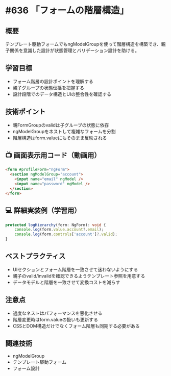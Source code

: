 # #636 「フォームの階層構造」

## 概要
テンプレート駆動フォームでもngModelGroupを使って階層構造を構築でき、親子関係を意識した設計が状態管理とバリデーション設計を助ける。

## 学習目標
- フォーム階層の設計ポイントを理解する
- 親子グループの状態伝播を把握する
- 設計段階でのデータ構造とUIの整合性を確認する

## 技術ポイント
- 親FormGroupのvalidは子グループの状態に依存
- ngModelGroupをネストして複雑なフォームを分割
- 階層構造はform.valueにもそのまま反映される

## 📺 画面表示用コード（動画用）
```html
<form #profileForm="ngForm">
  <section ngModelGroup="account">
    <input name="email" ngModel />
    <input name="password" ngModel />
  </section>
</form>
```

## 💻 詳細実装例（学習用）
```typescript
protected logHierarchy(form: NgForm): void {
    console.log(form.value.account?.email);
    console.log(form.controls['account']?.valid);
}
```

## ベストプラクティス
- UIセクションとフォーム階層を一致させて迷わないようにする
- 親子のvalid/invalidを確認できるようテンプレート参照を用意する
- データモデルと階層を一致させて変換コストを減らす

## 注意点
- 過度なネストはパフォーマンスを悪化させる
- 階層変更時はform.valueの扱いも更新する
- CSSとDOM構造だけでなくフォーム階層も同期する必要がある

## 関連技術
- ngModelGroup
- テンプレート駆動フォーム
- フォーム設計
